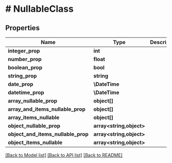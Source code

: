 # # NullableClass

## Properties

Name | Type | Description | Notes
------------ | ------------- | ------------- | -------------
**integer_prop** | **int** |  | [optional]
**number_prop** | **float** |  | [optional]
**boolean_prop** | **bool** |  | [optional]
**string_prop** | **string** |  | [optional]
**date_prop** | **\DateTime** |  | [optional]
**datetime_prop** | **\DateTime** |  | [optional]
**array_nullable_prop** | **object[]** |  | [optional]
**array_and_items_nullable_prop** | **object[]** |  | [optional]
**array_items_nullable** | **object[]** |  | [optional]
**object_nullable_prop** | **array<string,object>** |  | [optional]
**object_and_items_nullable_prop** | **array<string,object>** |  | [optional]
**object_items_nullable** | **array<string,object>** |  | [optional]

[[Back to Model list]](../../README.md#models) [[Back to API list]](../../README.md#endpoints) [[Back to README]](../../README.md)
